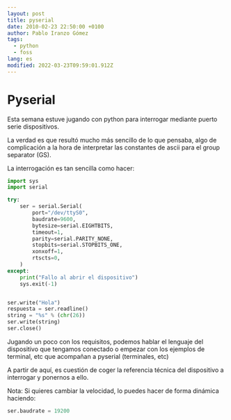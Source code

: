```yaml
---
layout: post
title: pyserial
date: 2010-02-23 22:50:00 +0100
author: Pablo Iranzo Gómez
tags:
  - python
  - foss
lang: es
modified: 2022-03-23T09:59:01.912Z
---
```


# Pyserial

Esta semana estuve jugando con python para interrogar mediante puerto serie dispositivos.

La verdad es que resultó mucho más sencillo de lo que pensaba, algo de complicación a la hora de interpretar las constantes de ascii para el group separator (GS).

La interrogación es tan sencilla como hacer:

```python
import sys
import serial

try:
    ser = serial.Serial(
        port="/dev/ttyS0",
        baudrate=9600,
        bytesize=serial.EIGHTBITS,
        timeout=1,
        parity=serial.PARITY_NONE,
        stopbits=serial.STOPBITS_ONE,
        xonxoff=1,
        rtscts=0,
    )
except:
    print("Fallo al abrir el dispositivo")
    sys.exit(-1)


ser.write("Hola")
respuesta = ser.readline()
string = "%s" % (chr(26))
ser.write(string)
ser.close()
```

Jugando un poco con los requisitos, podemos hablar el lenguaje del dispositivo que tengamos conectado o empezar con los ejemplos de terminal, etc que acompañan a pyserial (terminales, etc)

A partir de aquí, es cuestión de coger la referencia técnica del dispositivo a interrogar y ponernos a ello.

Nota: Si quieres cambiar la velocidad, lo puedes hacer de forma dinámica haciendo:

```python
ser.baudrate = 19200
```
